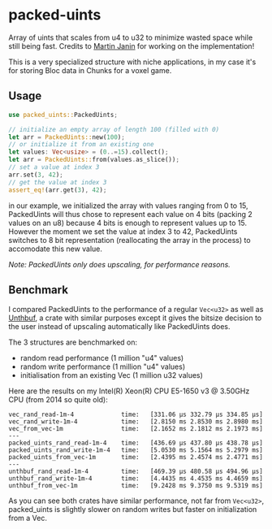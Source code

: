# packed-uints
Array of uints that scales from u4 to u32 to minimize wasted space while still being fast. Credits to [Martin Janin](https://github.com/Involture) for working on the implementation!

This is a very specialized structure with niche applications, in my case it's for storing Bloc data in Chunks for a voxel game.

## Usage
```rust
use packed_uints::PackedUints;

// initialize an empty array of length 100 (filled with 0)
let arr = PackedUints::new(100);
// or initialize it from an existing one
let values: Vec<usize> = (0..=15).collect();
let arr = PackedUints::from(values.as_slice());
// set a value at index 3
arr.set(3, 42);
// get the value at index 3
assert_eq!(arr.get(3), 42);
```

in our example, we initialized the array with values ranging from 0 to 15, PackedUints will thus chose to represent each value on 4 bits (packing 2 values on an u8) 
because 4 bits is enough to represent values up to 15. 
However the moment we set the value at index 3 to 42, PackedUints switches to 8 bit representation (reallocating the array in the process) to accomodate this new value.

*Note: PackedUints only does upscaling, for performance reasons.*

## Benchmark
I compared PackedUints to the performance of a regular `Vec<u32>` as well as [Unthbuf](https://github.com/Longor1996/unthbuf), a crate with similar purposes except it gives the bitsize decision to the user instead of upscaling automatically like PackedUints does.

The 3 structures are benchmarked on: 
- random read performance (1 million "u4" values)
- random write performance (1 million "u4" values)
- initialisation from an existing Vec (1 million u32 values)

Here are the results on my Intel(R) Xeon(R) CPU E5-1650 v3 @ 3.50GHz CPU (from 2014 so quite old):
```
vec_rand_read-1m-4             time:   [331.06 µs 332.79 µs 334.85 µs]
vec_rand_write-1m-4            time:   [2.8150 ms 2.8530 ms 2.8980 ms]
vec_from_vec-1m                time:   [2.1652 ms 2.1812 ms 2.1973 ms]
---
packed_uints_rand_read-1m-4    time:   [436.69 µs 437.80 µs 438.78 µs]
packed_uints_rand_write-1m-4   time:   [5.0530 ms 5.1564 ms 5.2979 ms]
packed_uints_from_vec-1m       time:   [2.4395 ms 2.4574 ms 2.4771 ms]
---
unthbuf_rand_read-1m-4         time:   [469.39 µs 480.58 µs 494.96 µs]
unthbuf_rand_write-1m-4        time:   [4.4435 ms 4.4535 ms 4.4659 ms]
unthbuf_from_vec-1m            time:   [9.2428 ms 9.3750 ms 9.5319 ms]
```

As you can see both crates have similar performance, not far from `Vec<u32>`, packed_uints is slightly slower on random writes but faster on initialization from a Vec.
